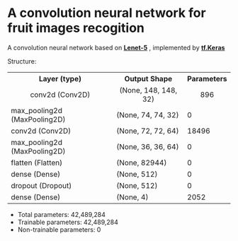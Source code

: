 <!DOCTYPE html>
<html>

<head>
</head>

<body>
    <h1>A convolution neural network for fruit images recogition</h1>
    <p>A convolution neural network based on <a href="http://yann.lecun.com/exdb/lenet/"><b>Lenet-5</b></a>
        , implemented by <a href="https://www.tensorflow.org/api_docs/python/tf/keras"><b>tf.Keras</b></a></p>
    <p>Structure:</p>
    <table style = "text-align: centers;">
        <tr>
            <th>Layer (type)</th>
            <th>Output Shape</th>
            <th>Parameters</th>
        </tr>
        <tr style = "text-align: center">
            <td>conv2d (Conv2D)</td>
            <td>(None, 148, 148, 32)</td>
            <td>896</td>
        </tr>
        <tr>
            <td>max_pooling2d (MaxPooling2D)</td>
            <td>(None, 74, 74, 32)</td>
            <td>0</td>
        </tr>
        <tr>
            <td>conv2d (Conv2D)</td>
            <td>(None, 72, 72, 64)</td>
            <td>18496</td>
        </tr>
        <tr>
            <td>max_pooling2d (MaxPooling2D)</td>
            <td>(None, 36, 36, 64)</td>
            <td>0</td>
        </tr>
        <tr>
            <td>flatten (Flatten)</td>
            <td>(None, 82944)</td>
            <td>0</td>
        </tr>
        <tr>
            <td>dense (Dense)</td>
            <td>(None, 512)</td>
            <td>0</td>
        </tr>
        <tr>
            <td>dropout (Dropout)</td>
            <td>(None, 512)</td>
            <td>0</td>
        </tr>
        <tr>
            <td>dense (Dense)</td>
            <td>(None, 4)</td>
            <td>2052</td>
        </tr>
    </table>
    <ul>
        <li>Total parameters: 42,489,284</li>
        <li>Trainable parameters: 42,489,284</li>
        <li>Non-trainable parameters: 0</li>
    </ul>
</body>

</html>
